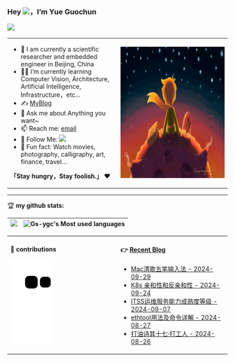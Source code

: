### Hey <img src="https://media.giphy.com/media/hvRJCLFzcasrR4ia7z/giphy.gif" width="25px">，I’m Yue Guochun

![](https://img.shields.io/badge/dynamic/json?color=2bb24c&label=Feedly%20RSS&query=%24.data.totalSubs&url=https%3A%2F%2Fapi.spencerwoo.com%2Fsubstats%2F%3Fsource%3Dfeedly%26queryKey%3Dhttps%3A%2F%2Fchegva.com%2Ffeed%2F&logo=feedly)

<table>
<tr>
<td valign="top"  width="50%">

- 🤖 I am currently a scientific researcher and embedded engineer in Beijing, China
- 👨‍💻 I’m currently learning Computer Vision, Architecture, Artificial Intelligence, Infrastructure，etc...
- ✍️ [MyBlog](https://gs2ygc.online)
- 💬 Ask me about Anything you want~
- 📫 Reach me: [email](mailto:gs2ygc@gmail.com)
- 👏 Follow Me: [![](https://img.shields.io/github/followers/Gs-ygc?label=follow%20me&style=social)](https://github.com/Gs-ygc/)
- 🎣 Fun fact: Watch movies, photography, calligraphy, art, finance, travel...

**「Stay hungry，Stay foolish.」** ❤️
</td>
<td valign="center"  width="100%" height="100%">
<img src="https://github.com/Gs-ygc/Gs-ygc/blob/main/.github/workflows/Le%20Petit%20Prince.gif" width="500" height="300">
</td>
</tr>
</table>

<hr/>

🏆 **my github stats:**

|![](https://github-readme-stats.vercel.app/api?username=Gs-ygc)|![Gs-ygc's Most used languages](https://github-readme-stats.vercel.app/api/top-langs/?username=Gs-ygc&layout=compact&hide_border=true&langs_count=10)|
|-|-|


<table>
<tr>
<td valign="top"  width="50%">

#### 🐍 contributions
![](https://raw.githubusercontent.com/Gs-ygc/Gs-ygc/output/github-contribution-grid-snake.svg)
</td>
<td valign="top"  width="50%">

#### 👉 [Recent Blog](http://gs2ygc.online)


- [Mac清歌五笔输入法 - 2024-09-29](https://chegva.com/6199.html)
- [K8s 亲和性和反亲和性 - 2024-09-24](https://chegva.com/6195.html)
- [ITSS运维服务能力成熟度等级 - 2024-09-07](https://chegva.com/6158.html)
- [ethtool用法及命令详解 - 2024-08-27](https://chegva.com/6191.html)
- [打油诗其十七·打工人 - 2024-08-26](https://chegva.com/6190.html)
</td>
</tr>
</table>
